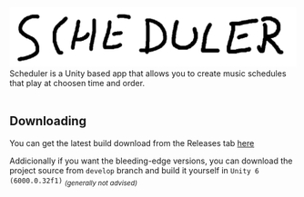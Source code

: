 <img src="/Assets/Graphics/banner.png" alt="banner" width="1000"/><br>
Scheduler is a Unity based app that allows you to create music schedules that play at choosen time and order.
<br><br>

## Downloading
You can get the latest build download from the Releases tab [here](https://github.com/Polper13/Scheduler/releases)


Addicionally if you want the bleeding-edge versions, you can download the project source from `develop` branch and build it yourself in `Unity 6 (6000.0.32f1)`
<sub>_(generally not advised)_</sub><br>
